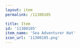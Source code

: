 ```yaml
---
layout: item
permalink: /11300105

title: Item
id: '11300105'
item_name: 'Sea Adventurer Hat'
icon_url: '11300105.png'
---
```

